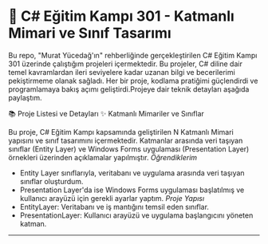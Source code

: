 # 🚀 **C# Eğitim Kampı 301 - Katmanlı Mimari ve Sınıf Tasarımı**

Bu repo, "Murat Yücedağ'ın" rehberliğinde gerçekleştirilen C# Eğitim Kampı 301 üzerinde çalıştığım projeleri içermektedir. Bu projeler, C# diline dair temel kavramlardan ileri seviyelere kadar uzanan bilgi ve becerilerimi pekiştirmeme olanak sağladı. Her bir proje, kodlama pratiğimi güçlendirdi ve programlamaya bakış açımı geliştirdi.Projeye dair teknik detayları aşağıda paylaştım.

📚 Proje Listesi ve Detayları
✨ Katmanlı Mimariler ve Sınıflar

Bu proje, C# Eğitim Kampı kapsamında geliştirilen N Katmanlı Mimari yapısını ve sınıf tasarımını içermektedir. Katmanlar arasında veri taşıyan sınıflar (Entity Layer) ve Windows Forms uygulaması (Presentation Layer) örnekleri üzerinden açıklamalar yapılmıştır.
*Öğrendiklerim*
- Entity Layer sınıflarıyla, veritabanı ve uygulama arasında veri taşıyan sınıflar oluşturdum.
- Presentation Layer'da ise Windows Forms uygulaması başlatılmış ve kullanıcı arayüzü için gerekli ayarlar yaptım.
*Proje Yapısı*
- EntityLayer: Veritabanı ve iş mantığını temsil eden sınıflar.
- PresentationLayer: Kullanıcı arayüzü ve uygulama başlangıcını yöneten katman.

---
